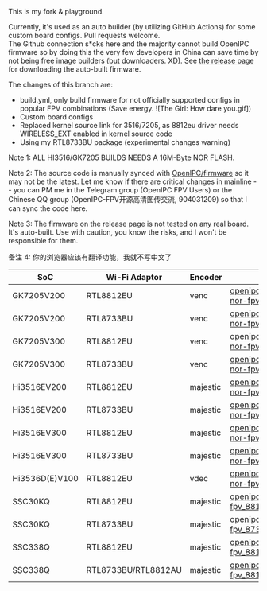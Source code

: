 This is my fork & playground.   

Currently, it's used as an auto builder (by utilizing GitHub Actions) for some custom board configs. Pull requests welcome.  
The Github connection s*cks here and the majority cannot build OpenIPC firmware so by doing this the very few developers in China can save time by not being free image builders (but downloaders. XD).
See [the release page](https://github.com/libc0607/openipc-firmware/releases/tag/latest) for downloading the auto-built firmware.  

The changes of this branch are: 
 - build.yml, only build firmware for not officially supported configs in popular FPV combinations (Save energy. ![The Girl: How dare you.gif])
 - Custom board configs
 - Replaced kernel source link for 3516/7205, as 8812eu driver needs WIRELESS_EXT enabled in kernel source code
 - Using my RTL8733BU package (experimental changes warning)

Note 1: ALL HI3516/GK7205 BUILDS NEEDS A 16M-Byte NOR FLASH.  

Note 2: The source code is manually synced with [OpenIPC/firmware](https://github.com/OpenIPC/firmware) so it may not be the latest. Let me know if there are critical changes in mainline -- you can PM me in the Telegram group (OpenIPC FPV Users) or the Chinese QQ group (OpenIPC-FPV开源高清图传交流, 904031209) so that I can sync the code here.  

Note 3: The firmware on the release page is not tested on any real board. It's auto-built. Use with caution, you know the risks, and I won't be responsible for them.  

备注 4: 你的浏览器应该有翻译功能，我就不写中文了  


|  SoC   | Wi-Fi Adaptor  | Encoder | Link |
|  ----  | ----  | ----  | ----  |
| GK7205V200  	| RTL8812EU | venc | [openipc.gk7205v200-nor-fpv_8812eu.tgz](https://github.com/libc0607/openipc-firmware/releases/download/latest/openipc.gk7205v200-nor-venc_8812eu.tgz) |
| GK7205V200  	| RTL8733BU | venc | [openipc.gk7205v200-nor-fpv_8733bu.tgz](https://github.com/libc0607/openipc-firmware/releases/download/latest/openipc.gk7205v200-nor-venc_8733bu.tgz) |
| GK7205V300  	| RTL8812EU | venc | [openipc.gk7205v300-nor-fpv_8812eu.tgz](https://github.com/libc0607/openipc-firmware/releases/download/latest/openipc.gk7205v300-nor-venc_8812eu.tgz) | 
| GK7205V300  	| RTL8733BU | venc | [openipc.gk7205v300-nor-fpv_8733bu.tgz](https://github.com/libc0607/openipc-firmware/releases/download/latest/openipc.gk7205v300-nor-venc_8733bu.tgz) |
| Hi3516EV200  	| RTL8812EU | majestic | [openipc.hi3516ev200-nor-fpv_8812eu.tgz](https://github.com/libc0607/openipc-firmware/releases/download/latest/openipc.hi3516ev200-nor-fpv_8812eu.tgz) |
| Hi3516EV200  	| RTL8733BU | majestic | [openipc.hi3516ev200-nor-fpv_8733bu.tgz](https://github.com/libc0607/openipc-firmware/releases/download/latest/openipc.hi3516ev200-nor-fpv_8733bu.tgz) |
| Hi3516EV300  	| RTL8812EU | majestic | [openipc.hi3516ev300-nor-fpv_8812eu.tgz](https://github.com/libc0607/openipc-firmware/releases/download/latest/openipc.hi3516ev300-nor-fpv_8812eu.tgz) |
| Hi3516EV300  	| RTL8733BU | majestic | [openipc.hi3516ev300-nor-fpv_8733bu.tgz](https://github.com/libc0607/openipc-firmware/releases/download/latest/openipc.hi3516ev300-nor-fpv_8733bu.tgz) |
| Hi3536D(E)V100 	| RTL8812EU | vdec | [openipc.hi3536dv100-nor-fpv_8812eu.tgz](https://github.com/libc0607/openipc-firmware/releases/download/latest/openipc.hi3536dv100-nor-fpv_8812eu.tgz) |
| SSC30KQ	| RTL8812EU | majestic | [openipc.ssc30kq-nor-fpv_8812eu.tgz](https://github.com/libc0607/openipc-firmware/releases/download/latest/openipc.ssc30kq-nor-fpv_8812eu.tgz) |
| SSC30KQ	| RTL8733BU | majestic | [openipc.ssc30kq-nor-fpv_8733bu.tgz](https://github.com/libc0607/openipc-firmware/releases/download/latest/openipc.ssc30kq-nor-fpv_8733bu.tgz) |
| SSC338Q	| RTL8812EU | majestic | [openipc.ssc338q-nor-fpv_8812eu.tgz](https://github.com/libc0607/openipc-firmware/releases/download/latest/openipc.ssc338q-nor-fpv_8812eu.tgz) |
| SSC338Q	| RTL8733BU/RTL8812AU | majestic | [openipc.ssc338q-nor-fpv_8812au_8733bu.tgz](https://github.com/libc0607/openipc-firmware/releases/download/latest/openipc.ssc338q-nor-fpv_8812au_8733bu.tgz) | 

